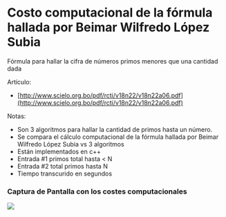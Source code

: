 # Costo computacional de la fórmula hallada por Beimar Wilfredo López Subia
Fórmula para hallar la cifra de números primos menores que una cantidad dada

Artículo:
- [http://www.scielo.org.bo/pdf/rcti/v18n22/v18n22a06.pdf](http://www.scielo.org.bo/pdf/rcti/v18n22/v18n22a06.pdf)

Notas:
- Son 3 algoritmos para hallar la cantidad de primos hasta un número.
- Se compara el cálculo computacional de la fórmula hallada por Beimar Wilfredo López Subia vs 3 algoritmos
- Están implementados en c++
- Entrada #1 primos total hasta < N
- Entrada #2 total primos hasta N
- Tiempo transcurido en segundos

### Captura de Pantalla con los costes computacionales
<img src='https://i.imgur.com/soZztzE.png'>

